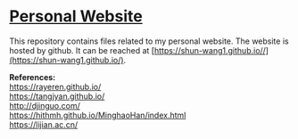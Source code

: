 # [Personal Website](https://shunwang98.github.io/)

This repository contains files related to my personal website. The website is hosted by github. It can be reached at [https://shun-wang1.github.io//](https://shun-wang1.github.io/).


**References:**  
https://rayeren.github.io/  
https://tangjyan.github.io/  
http://djinguo.com/  
https://hithmh.github.io/MinghaoHan/index.html  
https://lijian.ac.cn/  
